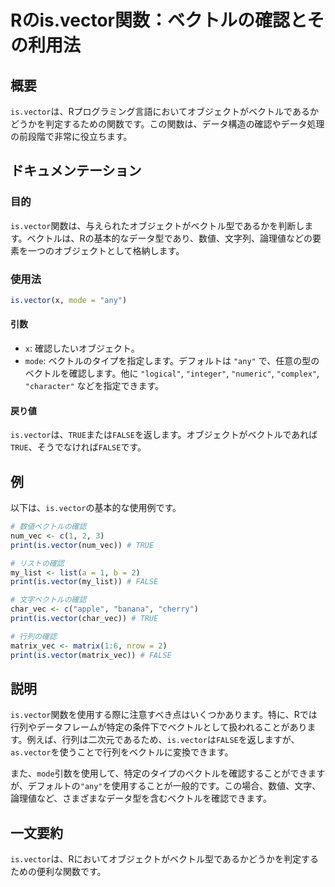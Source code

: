 <!--
Meta Description: # Rのis.vector関数：ベクトルの確認とその利用法 ## 概要 `is.vector`は、Rプログラミング言語においてオブジェクトがベクトルであるかどうかを判定するための関数です。この関数は、データ構造の確認やデータ処理の前段階で非常に役立ちます。 ## ドキュメンテーション ### 目的 ...
Meta Keywords: vector, false, true, print, mode
-->

# Rのis.vector関数：ベクトルの確認とその利用法

## 概要
`is.vector`は、Rプログラミング言語においてオブジェクトがベクトルであるかどうかを判定するための関数です。この関数は、データ構造の確認やデータ処理の前段階で非常に役立ちます。

## ドキュメンテーション

### 目的
`is.vector`関数は、与えられたオブジェクトがベクトル型であるかを判断します。ベクトルは、Rの基本的なデータ型であり、数値、文字列、論理値などの要素を一つのオブジェクトとして格納します。

### 使用法
```R
is.vector(x, mode = "any")
```

#### 引数
- `x`: 確認したいオブジェクト。
- `mode`: ベクトルのタイプを指定します。デフォルトは `"any"` で、任意の型のベクトルを確認します。他に `"logical"`, `"integer"`, `"numeric"`, `"complex"`, `"character"` などを指定できます。

#### 戻り値
`is.vector`は、`TRUE`または`FALSE`を返します。オブジェクトがベクトルであれば`TRUE`、そうでなければ`FALSE`です。

## 例
以下は、`is.vector`の基本的な使用例です。

```R
# 数値ベクトルの確認
num_vec <- c(1, 2, 3)
print(is.vector(num_vec)) # TRUE

# リストの確認
my_list <- list(a = 1, b = 2)
print(is.vector(my_list)) # FALSE

# 文字ベクトルの確認
char_vec <- c("apple", "banana", "cherry")
print(is.vector(char_vec)) # TRUE

# 行列の確認
matrix_vec <- matrix(1:6, nrow = 2)
print(is.vector(matrix_vec)) # FALSE
```

## 説明
`is.vector`関数を使用する際に注意すべき点はいくつかあります。特に、Rでは行列やデータフレームが特定の条件下でベクトルとして扱われることがあります。例えば、行列は二次元であるため、`is.vector`は`FALSE`を返しますが、`as.vector`を使うことで行列をベクトルに変換できます。

また、`mode`引数を使用して、特定のタイプのベクトルを確認することができますが、デフォルトの`"any"`を使用することが一般的です。この場合、数値、文字、論理値など、さまざまなデータ型を含むベクトルを確認できます。

## 一文要約
`is.vector`は、Rにおいてオブジェクトがベクトル型であるかどうかを判定するための便利な関数です。